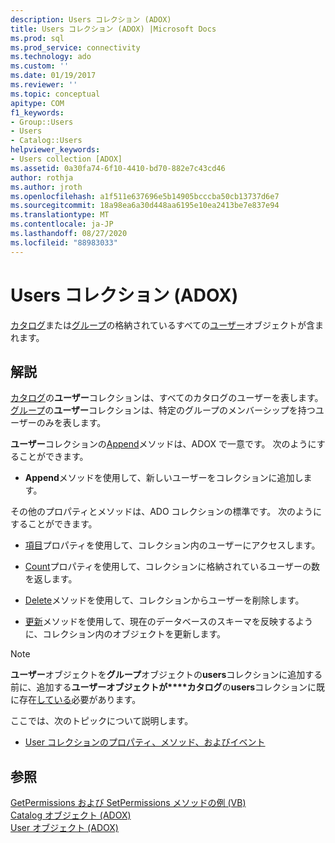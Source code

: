 ```yaml
---
description: Users コレクション (ADOX)
title: Users コレクション (ADOX) |Microsoft Docs
ms.prod: sql
ms.prod_service: connectivity
ms.technology: ado
ms.custom: ''
ms.date: 01/19/2017
ms.reviewer: ''
ms.topic: conceptual
apitype: COM
f1_keywords:
- Group::Users
- Users
- Catalog::Users
helpviewer_keywords:
- Users collection [ADOX]
ms.assetid: 0a30fa74-6f10-4410-bd70-882e7c43cd46
author: rothja
ms.author: jroth
ms.openlocfilehash: a1f511e637696e5b14905bcccba50cb13737d6e7
ms.sourcegitcommit: 18a98ea6a30d448aa6195e10ea2413be7e837e94
ms.translationtype: MT
ms.contentlocale: ja-JP
ms.lasthandoff: 08/27/2020
ms.locfileid: "88983033"
---
```

# <a name="users-collection-adox"></a>Users コレクション (ADOX)
[カタログ](./catalog-object-adox.md)または[グループ](./group-object-adox.md)の格納されているすべての[ユーザー](./user-object-adox.md)オブジェクトが含まれます。  
  
## <a name="remarks"></a>解説  
 [カタログ](./catalog-object-adox.md)の**ユーザー**コレクションは、すべてのカタログのユーザーを表します。 [グループ](./group-object-adox.md)の**ユーザー**コレクションは、特定のグループのメンバーシップを持つユーザーのみを表します。  
  
 **ユーザー**コレクションの[Append](./append-method-adox-users.md)メソッドは、ADOX で一意です。 次のようにすることができます。  
  
-   **Append**メソッドを使用して、新しいユーザーをコレクションに追加します。  
  
 その他のプロパティとメソッドは、ADO コレクションの標準です。 次のようにすることができます。  
  
-   [項目](../ado-api/item-property-ado.md)プロパティを使用して、コレクション内のユーザーにアクセスします。  
  
-   [Count](../ado-api/count-property-ado.md)プロパティを使用して、コレクションに格納されているユーザーの数を返します。  
  
-   [Delete](./delete-method-adox-collections.md)メソッドを使用して、コレクションからユーザーを削除します。  
  
-   [更新](../ado-api/refresh-method-ado.md)メソッドを使用して、現在のデータベースのスキーマを反映するように、コレクション内のオブジェクトを更新します。  
  
> [!NOTE]
>  **ユーザー**オブジェクトを**グループ**オブジェクトの**users**コレクションに追加する前に、追加する**ユーザーオブジェクトが****カタログ**の**users**コレクションに既に存在[している](./name-property-adox.md)必要があります。  
  
 ここでは、次のトピックについて説明します。  
  
-   [User コレクションのプロパティ、メソッド、およびイベント](./users-collection-properties-methods-and-events.md)  
  
## <a name="see-also"></a>参照  
 [GetPermissions および SetPermissions メソッドの例 (VB)](./getpermissions-and-setpermissions-methods-example-vb.md)   
 [Catalog オブジェクト (ADOX)](./catalog-object-adox.md)   
 [User オブジェクト (ADOX)](./user-object-adox.md)